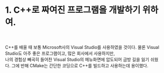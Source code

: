 # 1. C++로 짜여진 프로그램을 개발하기 위하여.


<br>
<br>
C++를 배울 때 보통 Microsoft사의 Visual Studio를 사용하였을 것이다. 물론 Visual Studio도 아주 좋은 프로그램이고, 많은 회사에서 사용하지만, <br>
나의 경험상 빼곡히 들어찬 Visual Studio의 메뉴화면에 압도되어 금방 길을 잃기 쉬웠다. 그에 반해 CMake는 간단한 코딩으로 C++를 빌드하고 사용하는데 용이했다.<br>

<br>
<br>
